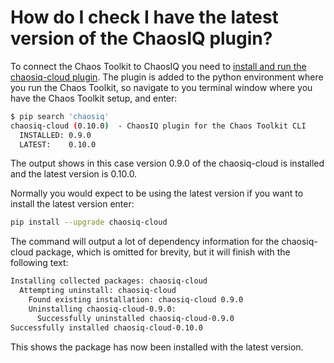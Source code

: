 # How do I check I have the latest version of the ChaosIQ plugin?

To connect the Chaos Toolkit to ChaosIQ you need to [install and run the chaosiq-cloud plugin](/gettingstarted/add-chaos-iq). The plugin is added to the python environment where you run the Chaos Toolkit, so navigate to you terminal window where you have the Chaos Toolkit setup, and enter:

```bash
$ pip search 'chaosiq'
chaosiq-cloud (0.10.0)  - ChaosIQ plugin for the Chaos Toolkit CLI
  INSTALLED: 0.9.0
  LATEST:    0.10.0
```

The output shows in this case version 0.9.0 of the chaosiq-cloud is installed and the latest version is 0.10.0.

Normally you would expect to be using the latest version if you want to install the latest version enter:

```bash
pip install --upgrade chaosiq-cloud
```

The command will output a lot of dependency information for the   chaosiq-cloud package, which is omitted for brevity, but it will finish with the following text:


```bash
Installing collected packages: chaosiq-cloud
  Attempting uninstall: chaosiq-cloud
    Found existing installation: chaosiq-cloud 0.9.0
    Uninstalling chaosiq-cloud-0.9.0:
      Successfully uninstalled chaosiq-cloud-0.9.0
Successfully installed chaosiq-cloud-0.10.0
```

This shows the package has now been installed with the latest version.
